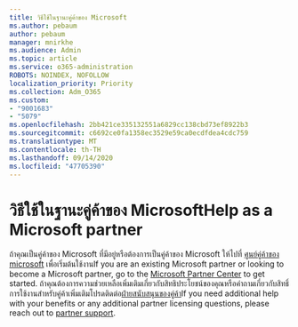 ```yaml
---
title: วิธีใช้ในฐานะคู่ค้าของ Microsoft
ms.author: pebaum
author: pebaum
manager: mnirkhe
ms.audience: Admin
ms.topic: article
ms.service: o365-administration
ROBOTS: NOINDEX, NOFOLLOW
localization_priority: Priority
ms.collection: Adm_O365
ms.custom:
- "9001683"
- "5079"
ms.openlocfilehash: 2bb421ce335132551a6829cc138cbd73ef8922b3
ms.sourcegitcommit: c6692ce0fa1358ec3529e59ca0ecdfdea4cdc759
ms.translationtype: MT
ms.contentlocale: th-TH
ms.lasthandoff: 09/14/2020
ms.locfileid: "47705390"
---
```

# <a name="help-as-a-microsoft-partner"></a><span data-ttu-id="8c5eb-102">วิธีใช้ในฐานะคู่ค้าของ Microsoft</span><span class="sxs-lookup"><span data-stu-id="8c5eb-102">Help as a Microsoft partner</span></span>

<span data-ttu-id="8c5eb-103">ถ้าคุณเป็นคู่ค้าของ Microsoft ที่มีอยู่หรือต้องการเป็นคู่ค้าของ Microsoft ให้ไปที่ [ศูนย์คู่ค้าของ microsoft](https://support.microsoft.com/help/4499930/partner-center-overview) เพื่อเริ่มต้นใช้งาน</span><span class="sxs-lookup"><span data-stu-id="8c5eb-103">If you are an existing Microsoft partner or looking to become a Microsoft partner, go to the [Microsoft Partner Center](https://support.microsoft.com/help/4499930/partner-center-overview) to get started.</span></span> <span data-ttu-id="8c5eb-104">ถ้าคุณต้องการความช่วยเหลือเพิ่มเติมเกี่ยวกับสิทธิประโยชน์ของคุณหรือคำถามเกี่ยวกับสิทธิ์การใช้งานสำหรับคู่ค้าเพิ่มเติมโปรดติดต่อ[ฝ่ายสนับสนุนของคู่ค้า](https://aka.ms/partnersupport)</span><span class="sxs-lookup"><span data-stu-id="8c5eb-104">If you need additional help with your benefits or any additional partner licensing questions, please reach out to [partner support](https://aka.ms/partnersupport).</span></span>
